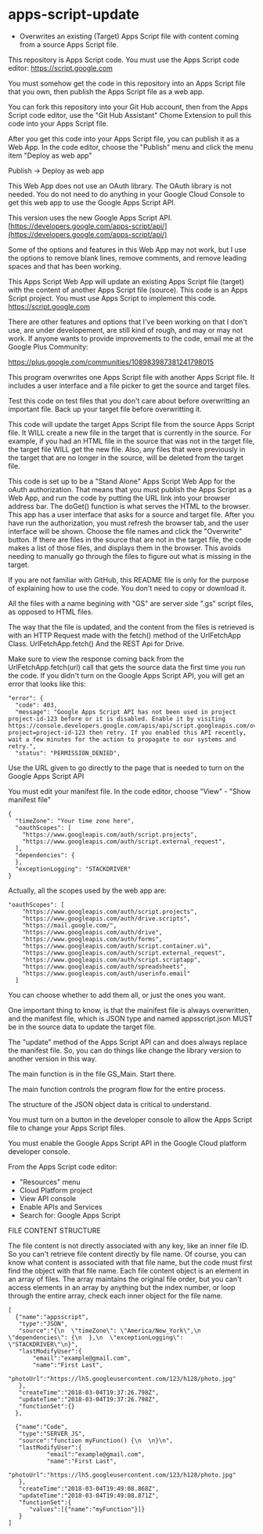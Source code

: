# apps-script-update
 
 * Overwrites an existing (Target) Apps Script file with content coming from a source Apps Script file.

This repository is Apps Script code.  You must use the Apps Script code editor: https://script.google.com

You must somehow get the code in this repository into an Apps Script file that you own, then publish the Apps Script file as a web app.

You can fork this repository into your Git Hub account, then from the Apps Script code editor, use the "Git Hub Assistant" Chome Extension to pull this code into your Apps Script file.

After you get this code into your Apps Script file, you can publish it as a Web App.  In the code editor, choose the "Publish" menu and click the menu item "Deploy as web app"

Publish -> Deploy as web app

This Web App does not use an OAuth library.  The OAuth library is not needed.  You do not need to do anything in your Google Cloud Console to get this web app to use the Google Apps Script API.

This version uses the new Google Apps Script API.  [https://developers.google.com/apps-script/api/](https://developers.google.com/apps-script/api/)

Some of the options and features in this Web App may not work, but I use the options to remove blank lines, remove comments, and remove leading spaces and that has been working.

This Apps Script Web App will update an existing Apps Script file (target) with the content of another Apps Script file (source).  This code is an Apps Script project.  You must use Apps Script to implement this code.  https://script.google.com

There are other features and options that I've been working on that I don't use, are under developement, are still kind of rough, and may or may not work.  If anyone wants to provide improvements to the code, email me at the Google Plus Community:  

https://plus.google.com/communities/108983987381241798015

This program overwrites one Apps Script file with another Apps Script file.  It includes a user interface and a file picker to get the source and target files.  

Test this code on test files that you don't care about before overwritting an important file.  Back up your target file before overwritting it.

This code will update the target Apps Script file from the source Apps Script file.   It WILL create a new file in the target that is currently in the source.  For example, if you had an HTML file in the source that was not in the target file, the target file WILL get the new file.  Also, any files that were previously in the target that are no longer in the source, will be deleted from the target file.

This code is set up to be a "Stand Alone" Apps Script Web App for the oAuth authorization. That means that you must publish the Apps Script as a Web App, and run the code by putting the URL link into your browser address bar.  The doGet() function is what serves the HTML to the browser.  This app has a user interface that asks for a source and target file.  After you have run the authorization, you must refresh the browser tab, and the user interface will be shown.  Choose the file names and click the "Overwrite" button.  If there are files in the source that are not in the target file, the code makes a list of those files, and displays them in the browser.  This avoids needing to manually go through the files to figure out what is missing in the target.

If you are not familiar with GitHub, this README file is only for the purpose of explaining how to use the code.  You don't need to copy or download it.

All the files with a name begining with "GS" are server side ".gs" script files, as opposed to HTML files.

The way that the file is updated, and the content from the files is retrieved is with an HTTP Request made with the fetch() method of the UrlFetchApp Class.  UrlFetchApp.fetch()   And the REST Api for Drive.

Make sure to view the response coming back from the UrlFetchApp.fetch(url) call that gets the source data the first time you run the code.  If you didn't turn on the Google Apps Script API, you will get an error that looks like this:

    "error": {
      "code": 403,
      "message": "Google Apps Script API has not been used in project project-id-123 before or it is disabled. Enable it by visiting   https://console.developers.google.com/apis/api/script.googleapis.com/overview?project=project-id-123 then retry. If you enabled this API recently, wait a few minutes for the action to propagate to our systems and retry.",
      "status": "PERMISSION_DENIED",
    
 Use the URL given to go directly to the page that is needed to turn on the Google Apps Script API

You must edit your manifest file.  In the code editor, choose "View" - "Show manifest file"

    {
      "timeZone": "Your time zone here",
      "oauthScopes": [
        "https://www.googleapis.com/auth/script.projects",
        "https://www.googleapis.com/auth/script.external_request",
      ],
      "dependencies": {
      },
      "exceptionLogging": "STACKDRIVER"
    }

Actually, all the scopes used by the web app are:

    "oauthScopes": [
        "https://www.googleapis.com/auth/script.projects", 
        "https://www.googleapis.com/auth/drive.scripts", 
        "https://mail.google.com/", 
        "https://www.googleapis.com/auth/drive", 
        "https://www.googleapis.com/auth/forms", 
        "https://www.googleapis.com/auth/script.container.ui", 
        "https://www.googleapis.com/auth/script.external_request", 
        "https://www.googleapis.com/auth/script.scriptapp", 
        "https://www.googleapis.com/auth/spreadsheets", 
        "https://www.googleapis.com/auth/userinfo.email"
      ]
      
You can choose whether to add them all, or just the ones you want.  

One important thing to know, is that the mainifest file is always overwritten, and the manifest file, which is JSON type and named appsscript.json MUST be in the source data to update the target file.

The "update" method of the Apps Script API can and does always replace the manifest file.  So, you can do things like change the library version to another version in this way.

The main function is in the file GS_Main.  Start there.

The main function controls the program flow for the entire process.

The structure of the JSON object data is critical to understand.

You must turn on a button in the developer console to allow the Apps Script file to change your Apps Script files.

You must enable the Google Apps Script API in the Google Cloud platform developer console. 

From the Apps Script code editor:

* "Resources" menu
* Cloud Platform project
* View API console
* Enable APIs and Services
* Search for: Google Apps Script

FILE CONTENT STRUCTURE

The file content is not directly associated with any key, like an inner file ID.  So you can't retrieve file content directly by file name.  Of course, you can know what content is associated with that file name, but the code must first find the object with that file name.
Each file content object is an element in an array of files.  The array maintains the original file order, but you can't access elements in an array by anything but the index number, or loop through the entire array, check each inner object for the file name.

    [
      {"name":"appsscript",
       "type":"JSON",
       "source":"{\n  \"timeZone\": \"America/New_York\",\n  \"dependencies\": {\n  },\n  \"exceptionLogging\": \"STACKDRIVER\"\n}",
       "lastModifyUser":{
           "email":"example@gmail.com",
           "name":"First Last",
           "photoUrl":"https://lh5.googleusercontent.com/123/h128/photo.jpg"
       },
       "createTime":"2018-03-04T19:37:26.798Z",
       "updateTime":"2018-03-04T19:37:26.798Z",
       "functionSet":{}
      },
  
      {"name":"Code",
       "type":"SERVER_JS",
       "source":"function myFunction() {\n  \n}\n",
       "lastModifyUser":{
               "email":"example@gmail.com",
               "name":"First Last",
               "photoUrl":"https://lh5.googleusercontent.com/123/h128/photo.jpg"
       },
       "createTime":"2018-03-04T19:49:08.868Z",
       "updateTime":"2018-03-04T19:49:08.871Z",
       "functionSet":{
          "values":[{"name":"myFunction"}]}
       }
    ]


